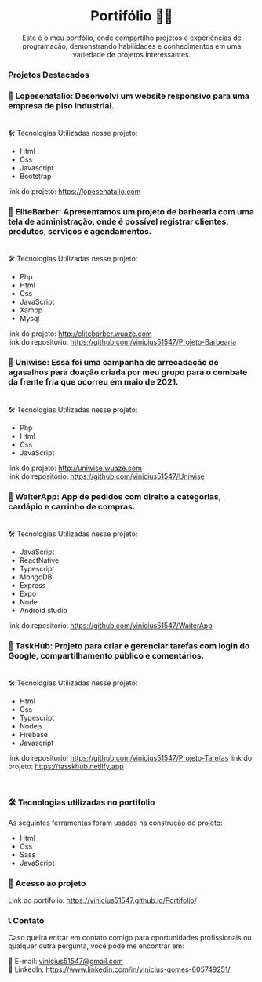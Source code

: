 <h1 align="center">Portifólio 👨‍💻</h1>

<p align="center">Este é o meu portfólio, onde compartilho projetos e experiências de programação, demonstrando habilidades e conhecimentos em uma variedade de projetos interessantes.</p>

### Projetos Destacados

### 🔸 Lopesenatalio: Desenvolvi um website responsivo para uma empresa de piso industrial. <br /><br />
🛠 Tecnologias Utilizadas nesse projeto:

- Html
- Css 
- Javascript
- Bootstrap

link do projeto: https://lopesenatalio.com

### 🔸 EliteBarber: Apresentamos um projeto de barbearia com uma tela de administração, onde é possível registrar clientes, produtos, serviços e agendamentos. <br /><br />
🛠 Tecnologias Utilizadas nesse projeto:

- Php
- Html
- Css
- JavaScript
- Xampp
- Mysql

link do projeto: http://elitebarber.wuaze.com <br />
link do repositorio: https://github.com/vinicius51547/Projeto-Barbearia

### 🔸 Uniwise: Essa foi uma campanha de arrecadação de agasalhos para doação criada por meu grupo para o combate da frente fria que ocorreu em maio de 2021. <br /><br />
🛠 Tecnologias Utilizadas nesse projeto:

- Php
- Html
- Css
- JavaScript

link do projeto: http://uniwise.wuaze.com <br />
link do repositorio: https://github.com/vinicius51547/Uniwise

### 🔸 WaiterApp: App de pedidos com direito a categorias, cardápio e carrinho de compras. <br /><br />
🛠 Tecnologias Utilizadas nesse projeto:

- JavaScript
- ReactNative
- Typescript
- MongoDB
- Express
- Expo
- Node
- Android studio

link do repositorio: https://github.com/vinicius51547/WaiterApp

### 🔸 TaskHub: Projeto para criar e gerenciar tarefas com login do Google, compartilhamento público e comentários. <br /><br />
🛠 Tecnologias Utilizadas nesse projeto:

- Html
- Css
- Typescript
- Nodejs
- Firebase
- Javascript

link do repositorio: https://github.com/vinicius51547/Projeto-Tarefas
link do projeto: https://tasskhub.netlify.app

<br />

### 🛠 Tecnologias utilizadas no portifolio
As seguintes ferramentas foram usadas na construção do projeto:

- Html
- Css
- Sass
- JavaScript

### 🔗 Acesso ao projeto
Link do portifolio: https://vinicius51547.github.io/Portifolio/


### 📞 Contato

Caso queira entrar em contato comigo para oportunidades profissionais ou qualquer outra pergunta, você pode me encontrar em:

📧 E-mail: vinicius51547@gmail.com <br />
🔗 LinkedIn: https://www.linkedin.com/in/vinicius-gomes-605749251/
